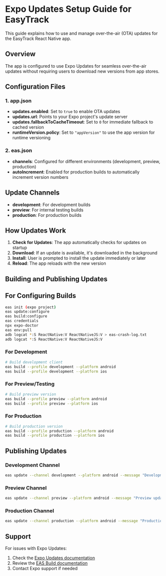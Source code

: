# Expo Updates Setup Guide for EasyTrack

This guide explains how to use and manage over-the-air (OTA) updates for the EasyTrack React Native app.

## Overview

The app is configured to use Expo Updates for seamless over-the-air updates without requiring users to download new versions from app stores.

## Configuration Files

### 1. app.json
- **updates.enabled**: Set to `true` to enable OTA updates
- **updates.url**: Points to your Expo project's update server
- **updates.fallbackToCacheTimeout**: Set to `0` for immediate fallback to cached version
- **runtimeVersion.policy**: Set to `"appVersion"` to use the app version for runtime versioning

### 2. eas.json
- **channels**: Configured for different environments (development, preview, production)
- **autoIncrement**: Enabled for production builds to automatically increment version numbers

## Update Channels

- **development**: For development builds
- **preview**: For internal testing builds
- **production**: For production builds

## How Updates Work

1. **Check for Updates**: The app automatically checks for updates on startup
2. **Download**: If an update is available, it's downloaded in the background
3. **Install**: User is prompted to install the update immediately or later
4. **Reload**: The app reloads with the new version

## Building and Publishing Updates

## For Configuring Builds

```bash
eas init (expo project)
eas update:configure
eas build:configure
eas credentials
npx expo-doctor
eas env:pull
adb logcat *:S ReactNative:V ReactNativeJS:V > eas-crash-log.txt
adb logcat *:S ReactNative:V ReactNativeJS:V
```

### For Development
```bash
# Build development client
eas build --profile development --platform android
eas build --profile development --platform ios
```

### For Preview/Testing
```bash
# Build preview version
eas build --profile preview --platform android
eas build --profile preview --platform ios
```

### For Production
```bash
# Build production version
eas build --profile production --platform android
eas build --profile production --platform ios
```

## Publishing Updates

### Development Channel
```bash
eas update --channel development --platform android --message "Development update"
```

### Preview Channel
```bash
eas update --channel preview --platform android --message "Preview update"
```

### Production Channel
```bash
eas update --channel production --platform android --message "Production update"
```

## Support

For issues with Expo Updates:
1. Check the [Expo Updates documentation](https://docs.expo.dev/versions/latest/sdk/updates/)
2. Review the [EAS Build documentation](https://docs.expo.dev/build/introduction/)
3. Contact Expo support if needed
